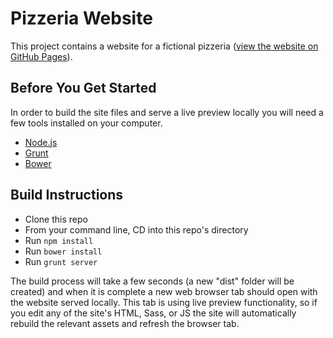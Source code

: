 # Pizzeria Website

This project contains a website for a fictional pizzeria ([view the website on GitHub Pages](http://learnwebcode.github.io/pizza/)).

## Before You Get Started

In order to build the site files and serve a live preview locally you will need a few tools installed on your computer.

* [Node.js](http://nodejs.org/)
* [Grunt](http://gruntjs.com/)
* [Bower](http://bower.io/)

## Build Instructions

* Clone this repo
* From your command line, CD into this repo's directory
* Run `npm install`
* Run `bower install`
* Run `grunt server`

The build process will take a few seconds (a new "dist" folder will be created) and when it is complete a new web browser tab should open with the website served locally. This tab is using live preview functionality, so if you edit any of the site's HTML, Sass, or JS the site will automatically rebuild the relevant assets and refresh the browser tab.

